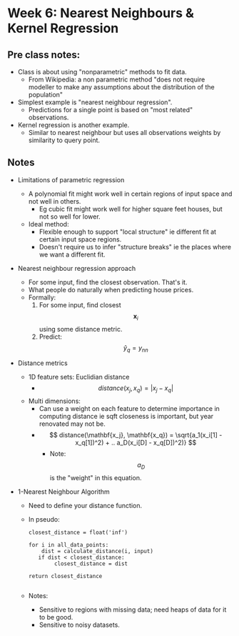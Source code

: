 # Week 6: Nearest Neighbours & Kernel Regression

## Pre class notes:

* Class is about using "nonparametric" methods to fit data.
  * From Wikipedia: a non parametric method "does not require modeller to make any assumptions about the distribution of the population"
* Simplest example is "nearest neighbour regression".
  * Predictions for a single point is based on "most related" observations.
* Kernel regression is another example.
  * Similar to nearest neighbour but uses all observations weights by similarity to query point.

## Notes

* Limitations of parametric regression
  * A polynomial fit might work well in certain regions of input space and not well in others.
    * Eg cubic fit might work well for higher square feet houses, but not so well for lower.
  * Ideal method:
    * Flexible enough to support "local structure" ie different fit at certain input space regions.
    * Doesn't require us to infer "structure breaks" ie the places where we want a different fit.

* Nearest neighbour regression approach
  * For some input, find the closest observation. That's it.
  * What people do naturally when predicting house prices.
  * Formally:
	1. For some input, find closest $$ \mathbf{x}_i $$ using some distance metric.
	2. Predict: $$ \hat{y}_q = y_{nn} $$

* Distance metrics
	* 1D feature sets: Euclidian distance
		* $$ distance(x_j, x_q) = |x_j - x_q| $$ 
	* Multi dimensions:
		* Can use a weight on each feature to determine importance in computing distance ie sqft closeness is important, but year renovated may not be.
		* $$  distance(\mathbf{x_j}, \mathbf{x_q}) = \sqrt{a_1(x_i[1] - x_q[1])^2) + .. a_D(x_i[D] - x_q[D])^2)} $$   
			* Note: $$ a_D $$ is the "weight" in this equation.

* 1-Nearest Neighbour Algorithm
	* Need to define your distance function.
	* In pseudo:

		```
		closest_distance = float('inf')

		for i in all_data_points:
			dist = calculate_distance(i, input)
           if dist < closest_distance:
                closest_distance = dist

		return closest_distance
 			
		``` 
	* Notes:
		* Sensitive to regions with missing data; need heaps of data for it to be good.
		* Sensitive to noisy datasets. 
